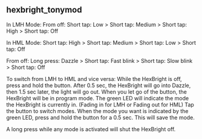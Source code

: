 hexbright_tonymod
-----------------
In LMH Mode:
From off:
Short tap: Low > Short tap: Medium > Short tap: High > Short tap: Off

In HML Mode:
Short tap: High > Short tap: Medium > Short tap: Low > Short tap: Off

From off:
Long press: Dazzle > Short tap: Fast blink > Short tap: Slow blink > Short tap: Off

To switch from LMH to HML and vice versa:
While the HexBright is off, press and hold the button. After 0.5 sec, the HexBright 
will go into Dazzle, then 1.5 sec later, the light will go out. When you let go of 
the button, the HexBright will be in program mode. The green LED will indicate the 
mode the HexBright is currently in. (Fading in for LMH or Fading out for HML) Tap the
button to switch modes. When the mode you want is indicated by the green LED, press 
and hold the button for a 0.5 sec. This will save the mode.

A long press while any mode is activated will shut the HexBright off.
 
